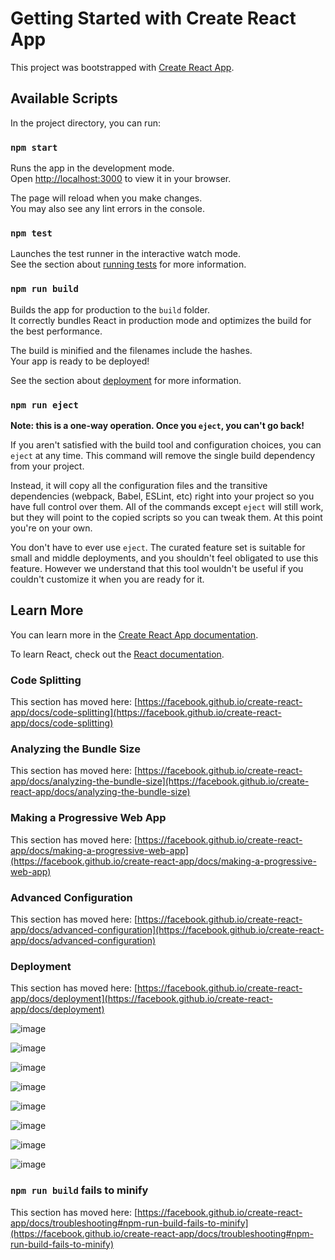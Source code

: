 # Getting Started with Create React App

This project was bootstrapped with [Create React App](https://github.com/facebook/create-react-app).

## Available Scripts

In the project directory, you can run:

### `npm start`

Runs the app in the development mode.\
Open [http://localhost:3000](http://localhost:3000) to view it in your browser.

The page will reload when you make changes.\
You may also see any lint errors in the console.

### `npm test`

Launches the test runner in the interactive watch mode.\
See the section about [running tests](https://facebook.github.io/create-react-app/docs/running-tests) for more information.

### `npm run build`

Builds the app for production to the `build` folder.\
It correctly bundles React in production mode and optimizes the build for the best performance.

The build is minified and the filenames include the hashes.\
Your app is ready to be deployed!

See the section about [deployment](https://facebook.github.io/create-react-app/docs/deployment) for more information.

### `npm run eject`

**Note: this is a one-way operation. Once you `eject`, you can't go back!**

If you aren't satisfied with the build tool and configuration choices, you can `eject` at any time. This command will remove the single build dependency from your project.

Instead, it will copy all the configuration files and the transitive dependencies (webpack, Babel, ESLint, etc) right into your project so you have full control over them. All of the commands except `eject` will still work, but they will point to the copied scripts so you can tweak them. At this point you're on your own.

You don't have to ever use `eject`. The curated feature set is suitable for small and middle deployments, and you shouldn't feel obligated to use this feature. However we understand that this tool wouldn't be useful if you couldn't customize it when you are ready for it.

## Learn More

You can learn more in the [Create React App documentation](https://facebook.github.io/create-react-app/docs/getting-started).

To learn React, check out the [React documentation](https://reactjs.org/).

### Code Splitting

This section has moved here: [https://facebook.github.io/create-react-app/docs/code-splitting](https://facebook.github.io/create-react-app/docs/code-splitting)

### Analyzing the Bundle Size

This section has moved here: [https://facebook.github.io/create-react-app/docs/analyzing-the-bundle-size](https://facebook.github.io/create-react-app/docs/analyzing-the-bundle-size)

### Making a Progressive Web App

This section has moved here: [https://facebook.github.io/create-react-app/docs/making-a-progressive-web-app](https://facebook.github.io/create-react-app/docs/making-a-progressive-web-app)

### Advanced Configuration

This section has moved here: [https://facebook.github.io/create-react-app/docs/advanced-configuration](https://facebook.github.io/create-react-app/docs/advanced-configuration)

### Deployment

This section has moved here: [https://facebook.github.io/create-react-app/docs/deployment](https://facebook.github.io/create-react-app/docs/deployment)

![image](https://github.com/kos15/ecommerce/assets/30227491/f9444aae-f9b2-4edb-96a5-4ed129f2a5f0)

![image](https://github.com/kos15/ecommerce/assets/30227491/a26400d4-9f6a-46ea-bcb1-356beabe2839)

![image](https://github.com/kos15/ecommerce/assets/30227491/9c6f2e4e-23aa-4070-b4be-388711270f37)

![image](https://github.com/kos15/ecommerce/assets/30227491/d30be44d-3d54-40d8-ad83-69ce30e741f4)

![image](https://github.com/kos15/ecommerce/assets/30227491/d64ac83b-aae7-41a1-988a-6a791c0411fc)

![image](https://github.com/kos15/ecommerce/assets/30227491/d158841b-74f1-412f-afc2-8ac4f6de91b8)

![image](https://github.com/kos15/ecommerce/assets/30227491/975f7a98-309c-492d-ba06-947c1511b428)

![image](https://github.com/kos15/ecommerce/assets/30227491/2c6c92b6-8537-4063-b82c-b30b34d61d7d)


### `npm run build` fails to minify

This section has moved here: [https://facebook.github.io/create-react-app/docs/troubleshooting#npm-run-build-fails-to-minify](https://facebook.github.io/create-react-app/docs/troubleshooting#npm-run-build-fails-to-minify)
